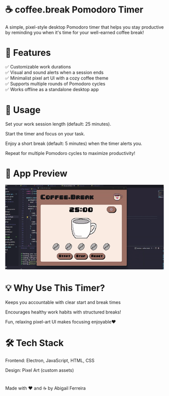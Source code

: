 # ☕ coffee.break Pomodoro Timer

A simple, pixel-style desktop Pomodoro timer that helps you stay productive by reminding you when it's time for your well-earned coffee break!

<h1>🎯 Features</h1>

✅ Customizable work durations <br>
✅ Visual and sound alerts when a session ends <br>
✅ Minimalist pixel art UI with a cozy coffee theme <br>
✅ Supports multiple rounds of Pomodoro cycles <br>
✅ Works offline as a standalone desktop app <br>


<h1>🚀 Usage</h1>

Set your work session length (default: 25 minutes).

Start the timer and focus on your task.

Enjoy a short break (default: 5 minutes) when the timer alerts you.

Repeat for multiple Pomodoro cycles to maximize productivity!

<h1>📸 App Preview </h1>

![Coffee Break Demo](./public/images/coffee.break.gif)

<h1>💡 Why Use This Timer?</h1>

Keeps you accountable with clear start and break times <br>

Encourages healthy work habits with structured breaks! <br>

Fun, relaxing pixel-art UI makes focusing enjoyable❤️ <br>

<h1>🛠️ Tech Stack</h1>

Frontend: Electron, JavaScript, HTML, CSS

Design: Pixel Art (custom assets)

<h1></h1>

Made with ❤️ and ☕ by Abigail Ferreira
